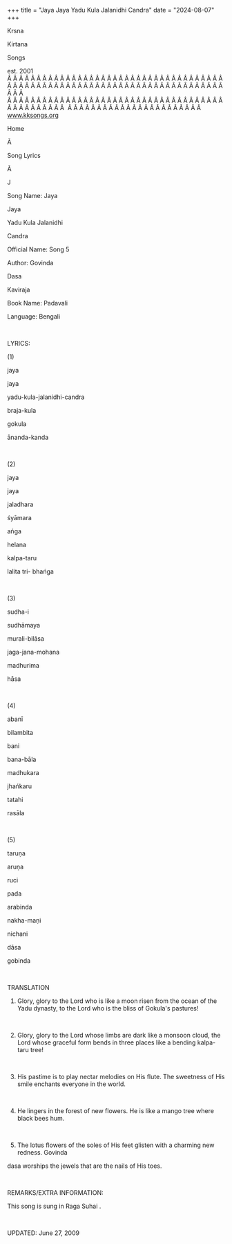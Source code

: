 +++ 
title = "Jaya Jaya Yadu Kula Jalanidhi Candra"
date = "2024-08-07"
+++

Krsna
 
Kirtana
 
Songs

est. 2001
Â Â Â Â Â Â Â Â Â Â Â Â Â Â Â Â Â Â Â Â Â Â Â Â Â Â Â Â Â Â Â Â Â Â Â Â Â Â Â Â Â Â Â Â Â Â Â Â Â Â Â Â Â Â Â Â Â Â Â Â Â Â Â Â Â Â Â Â Â Â Â Â Â Â Â Â Â  
Â Â Â Â Â Â Â Â Â Â Â Â Â Â Â Â Â Â Â Â Â Â Â Â Â Â Â Â Â Â Â Â Â Â Â Â Â Â Â Â Â Â Â Â Â Â Â  
Â Â Â Â Â Â Â Â Â Â Â Â Â Â Â Â Â Â Â Â Â Â Â  
www.kksongs.org








Home


Ã 
 
Song Lyrics
 
Ã 
 
J


Song Name: 
Jaya
 
Jaya
 
Yadu
 Kula 
Jalanidhi
 
Candra


Official Name: Song 5


Author: 
Govinda
 
Dasa
 
Kaviraja


Book Name: 
Padavali


Language: 
Bengali


 


LYRICS:


(1)


jaya
 
jaya
 
yadu-kula-jalanidhi-candra


braja-kula
 
gokula
 
ānanda-kanda


 


(2)


jaya
 
jaya
 
jaladhara
 
śyāmara
 
ańga


helana
 
kalpa-taru
 
lalita
 tri-
bhańga


 


(3)


sudha-i
 
sudhāmaya
 
murali-bilāsa


jaga-jana-mohana
 
madhurima
 
hāsa


 


(4)


abanī
 
bilambita
 
bani
 
bana-bāla


madhukara
 
jhańkaru
 
tatahi
 
rasāla


 


(5)


taruṇa
 
aruṇa
 
ruci
 
pada
 
arabinda


nakha-maṇi
 
nichani
 
dāsa
 
gobinda


 


TRANSLATION


1) Glory, glory to the Lord
who is like a moon 
risen
 from the ocean of the 
Yadu
 dynasty, to the Lord who is the bliss of 
Gokula's
 pastures! 


 


2) Glory, glory to the Lord
whose limbs are dark like a monsoon cloud, the Lord whose graceful form bends
in three places like a bending 
kalpa-taru
 tree!


 


3) His pastime is to play
nectar melodies on His flute. The sweetness of His smile enchants everyone in
the world.


 


4) He lingers in the forest
of new flowers. He is like a mango tree where black bees hum.


 


5) The lotus flowers of the
soles of His feet glisten with a charming new redness. 
Govinda


dasa
 worships the jewels that are the nails of His
toes.


 


REMARKS/EXTRA INFORMATION:


This
song is sung in Raga 
Suhai
.


 


UPDATED:
 June 27, 2009